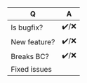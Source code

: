 | Q             | A
| ------------- | ---
| Is bugfix?    | ✔️/❌
| New feature?  | ✔️/❌
| Breaks BC?    | ✔️/❌
| Fixed issues  | <!-- comma-separated list of tickets # fixed by the PR, if any -->
